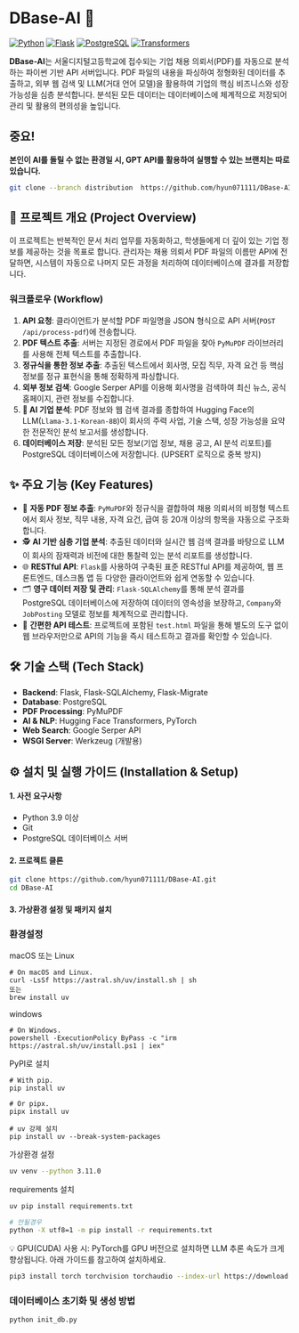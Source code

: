 # DBase-AI 🤖

[![Python](https://img.shields.io/badge/Python-3.9+-3776AB?style=for-the-badge&logo=python)](https://www.python.org/)
[![Flask](https://img.shields.io/badge/Flask-2.2.5-000000?style=for-the-badge&logo=flask)](https://flask.palletsprojects.com/)
[![PostgreSQL](https://img.shields.io/badge/PostgreSQL-14-336791?style=for-the-badge&logo=postgresql)](https://www.postgresql.org/)
[![Transformers](https://img.shields.io/badge/🤗%20Transformers-4.29-FFD21E?style=for-the-badge&logo=huggingface)](https://huggingface.co/docs/transformers/index)

**DBase-AI**는 서울디지털고등학교에 접수되는 기업 채용 의뢰서(PDF)를 자동으로 분석하는 파이썬 기반 API 서버입니다. PDF 파일의 내용을 파싱하여 정형화된 데이터를 추출하고, 외부 웹 검색 및 LLM(거대 언어 모델)을 활용하여 기업의 핵심 비즈니스와 성장 가능성을 심층 분석합니다. 분석된 모든 데이터는 데이터베이스에 체계적으로 저장되어 관리 및 활용의 편의성을 높입니다.

## 중요! 
**본인이 AI를 돌릴 수 없는 환경일 시, GPT API를 활용하여 실행할 수 있는 브랜치는 따로 있습니다.**
```bash
git clone --branch distribution  https://github.com/hyun071111/DBase-AI.git
```


## 📖 프로젝트 개요 (Project Overview)

이 프로젝트는 반복적인 문서 처리 업무를 자동화하고, 학생들에게 더 깊이 있는 기업 정보를 제공하는 것을 목표로 합니다. 관리자는 채용 의뢰서 PDF 파일의 이름만 API에 전달하면, 시스템이 자동으로 나머지 모든 과정을 처리하여 데이터베이스에 결과를 저장합니다.

### 워크플로우 (Workflow)
1.  **API 요청**: 클라이언트가 분석할 PDF 파일명을 JSON 형식으로 API 서버(`POST /api/process-pdf`)에 전송합니다.
2.  **PDF 텍스트 추출**: 서버는 지정된 경로에서 PDF 파일을 찾아 `PyMuPDF` 라이브러리를 사용해 전체 텍스트를 추출합니다.
3.  **정규식을 통한 정보 추출**: 추출된 텍스트에서 회사명, 모집 직무, 자격 요건 등 핵심 정보를 정규 표현식을 통해 정확하게 파싱합니다.
4.  **외부 정보 검색**: Google Serper API를 이용해 회사명을 검색하여 최신 뉴스, 공식 홈페이지, 관련 정보를 수집합니다.
5.  **🤖 AI 기업 분석**: PDF 정보와 웹 검색 결과를 종합하여 Hugging Face의 LLM(`Llama-3.1-Korean-8B`)이 회사의 주력 사업, 기술 스택, 성장 가능성을 요약한 전문적인 분석 보고서를 생성합니다.
6.  **데이터베이스 저장**: 분석된 모든 정보(기업 정보, 채용 공고, AI 분석 리포트)를 PostgreSQL 데이터베이스에 저장합니다. (UPSERT 로직으로 중복 방지)

## ✨ 주요 기능 (Key Features)

-   📜 **자동 PDF 정보 추출**: `PyMuPDF`와 정규식을 결합하여 채용 의뢰서의 비정형 텍스트에서 회사 정보, 직무 내용, 자격 요건, 급여 등 20개 이상의 항목을 자동으로 구조화합니다.
-   🕵️ **AI 기반 심층 기업 분석**: 추출된 데이터와 실시간 웹 검색 결과를 바탕으로 LLM이 회사의 잠재력과 비전에 대한 통찰력 있는 분석 리포트를 생성합니다.
-   🌐 **RESTful API**: `Flask`를 사용하여 구축된 표준 RESTful API를 제공하여, 웹 프론트엔드, 데스크톱 앱 등 다양한 클라이언트와 쉽게 연동할 수 있습니다.
-   🗂️ **영구 데이터 저장 및 관리**: `Flask-SQLAlchemy`를 통해 분석 결과를 PostgreSQL 데이터베이스에 저장하여 데이터의 영속성을 보장하고, `Company`와 `JobPosting` 모델로 정보를 체계적으로 관리합니다.
-   🧪 **간편한 API 테스트**: 프로젝트에 포함된 `test.html` 파일을 통해 별도의 도구 없이 웹 브라우저만으로 API의 기능을 즉시 테스트하고 결과를 확인할 수 있습니다.

## 🛠️ 기술 스택 (Tech Stack)

-   **Backend**: Flask, Flask-SQLAlchemy, Flask-Migrate
-   **Database**: PostgreSQL
-   **PDF Processing**: PyMuPDF
-   **AI & NLP**: Hugging Face Transformers, PyTorch
-   **Web Search**: Google Serper API
-   **WSGI Server**: Werkzeug (개발용)

## ⚙️ 설치 및 실행 가이드 (Installation & Setup)

#### 1. 사전 요구사항
-   Python 3.9 이상
-   Git
-   PostgreSQL 데이터베이스 서버

#### 2. 프로젝트 클론
```bash
git clone https://github.com/hyun071111/DBase-AI.git
cd DBase-AI
```

#### 3. 가상환경 설정 및 패키지 설치
### 환경설정
macOS 또는 Linux
```
# On macOS and Linux.
curl -LsSf https://astral.sh/uv/install.sh | sh
또는 
brew install uv
```
windows
```aiignore
# On Windows.
powershell -ExecutionPolicy ByPass -c "irm https://astral.sh/uv/install.ps1 | iex"
```
PyPI로 설치
```
# With pip.
pip install uv

# Or pipx.
pipx install uv

# uv 강제 설치
pip install uv --break-system-packages
```

가상환경 설정
```bash
uv venv --python 3.11.0
```

requirements 설치
```bash
uv pip install requirements.txt

# 안될경우
python -X utf8=1 -m pip install -r requirements.txt
```
💡 GPU(CUDA) 사용 시:
PyTorch를 GPU 버전으로 설치하면 LLM 추론 속도가 크게 향상됩니다. 아래 가이드를 참고하여 설치하세요.
```bash
pip3 install torch torchvision torchaudio --index-url https://download.pytorch.org/whl/cu118
```

### 데이터베이스 초기화 및 생성 방법
```bash
python init_db.py
```
